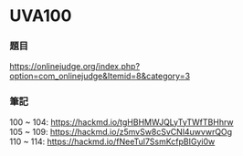 # UVA100
### 題目 
https://onlinejudge.org/index.php?option=com_onlinejudge&Itemid=8&category=3  

### 筆記
100 ~ 104: https://hackmd.io/tgHBHMWJQLyTyTWfTBHhrw  
105 ~ 109: https://hackmd.io/z5mvSw8cSvCNl4uwvwrQOg  
110 ~ 114: https://hackmd.io/fNeeTul7SsmKcfpBIGyi0w  
